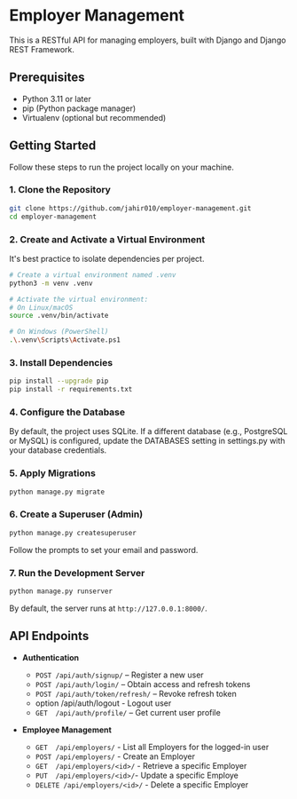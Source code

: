 # Employer Management

This is a RESTful API for managing employers, built with Django and Django REST Framework.

## Prerequisites

* Python 3.11 or later
* pip (Python package manager)
* Virtualenv (optional but recommended)

## Getting Started

Follow these steps to run the project locally on your machine.

### 1. Clone the Repository

```bash
git clone https://github.com/jahir010/employer-management.git
cd employer-management
```

### 2. Create and Activate a Virtual Environment

It's best practice to isolate dependencies per project.

```bash
# Create a virtual environment named .venv
python3 -m venv .venv

# Activate the virtual environment:
# On Linux/macOS
source .venv/bin/activate

# On Windows (PowerShell)
.\.venv\Scripts\Activate.ps1
```

### 3. Install Dependencies

```bash
pip install --upgrade pip
pip install -r requirements.txt
```

### 4. **Configure the Database**

By default, the project uses SQLite. If a different database (e.g., PostgreSQL or MySQL) is configured, update the DATABASES setting in settings.py with your database credentials.

### 5. Apply Migrations

```bash
python manage.py migrate
```

### 6. Create a Superuser (Admin)

```bash
python manage.py createsuperuser
```

Follow the prompts to set your email and password.

### 7. Run the Development Server

```bash
python manage.py runserver
```

By default, the server runs at `http://127.0.0.1:8000/`.

## API Endpoints

* **Authentication**

  * `POST /api/auth/signup/` – Register a new user
  * `POST /api/auth/login/`  – Obtain access and refresh tokens
  * `POST /api/auth/token/refresh/` – Revoke refresh token
  * option /api/auth/logout - Logout user 
  * `GET  /api/auth/profile/` – Get current user profile 

* **Employee Management** 

  * `GET  /api/employers/` - List all Employers for the logged-in user
  * `POST /api/employers/` - Create an Employer
  * `GET  /api/employers/<id>/` - Retrieve a specific Employer
  * `PUT  /api/employers/<id>/`- Update a specific Employe
  * `DELETE /api/employers/<id>/` - Delete a specific Employer
